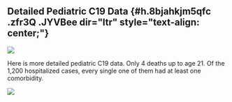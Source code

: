 
Detailed Pediatric C19 Data {#h.8bjahkjm5qfc .zfr3Q .JYVBee dir="ltr" style="text-align: center;"}
---------------------------

[![](https://lh4.googleusercontent.com/GZakKfPCSEqIgluPGroMETVFYKyx_bFN9hwOitplqqCxNAa3Q1kyQGF8wb-wqMaTNctrhKcVDuZ1pWeU9btck9XT4oBXF5SzOmfc_WDm0ntTOuIGJWI=w1280)](https://www.google.com/url?q=https%3A%2F%2Fredcap.med.usc.edu%2Fsurveys%2F%3Fs%3DJ7KEL4YTKT&sa=D&sntz=1&usg=AFQjCNGgmJPVlIxKzdq9Pd16K5HC0kstRQ)

Here is more detailed pediatric C19 data. Only 4 deaths up to age 21. Of
the 1,200 hospitalized cases, every single one of them had at least one
comorbidity.

![](https://lh5.googleusercontent.com/rjIR4rSlPW6F5q8LPEcNx444rE8iI7ytsIzuD40eAjeledwXGwQ-eVyBZXW1dXnyCgjxMfBkQKBTwvATmqk2I3gjF4jsGk3gm0jC-AJ6wbb4km_nRf7E=w1280)
